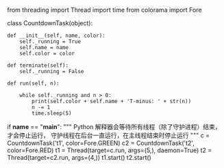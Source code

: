from threading import Thread
import time
from colorama import Fore


class CountdownTask(object):

    def __init__(self, name, color):
        self._running = True
        self.name = name
        self.color = color

    def terminate(self):
        self._running = False

    def run(self, n):

        while self._running and n > 0:
            print(self.color + self.name + 'T-minus: ' + str(n))
            n -= 1
            time.sleep(5)


if __name__ == "__main__":
    """
    Python 解释器会等待所有线程（除了守护进程）结束，才会停止运行，
    守护线程在后台一直运行，在主线程结束时停止运行
    """
    c = CountdownTask('t1', color=Fore.GREEN)
    c2 = CountdownTask('t2', color=Fore.RED)
    t1 = Thread(target=c.run, args=(5,), daemon=True)
    t2 = Thread(target=c2.run, args=(4,))
    t1.start()
    t2.start()
